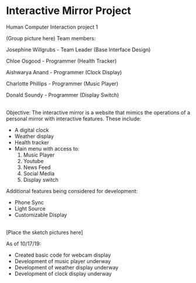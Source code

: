 # Interactive Mirror Project
Human Computer Interaction project 1

(Group picture here)
Team members:

Josephine Willgrubs - Team Leader (Base Interface Design)

Chloe Osgood - Programmer (Health Tracker)

Aishwarya Anand - Programmer (Clock Display)

Charlotte Phillips - Programmer (Music Player)

Donald Soundy - Programmer (Display Switch)

<br>
Objective:
The interactive mirror is a website that mimics the operations of a personal mirror with interactive features. These include:

- A digital clock
- Weather display
- Health tracker
- Main menu with access to:
    1. Music Player
    2. Youtube
    3. News Feed
    4. Social Media
    5. Display switch
    
Additional features being considered for development:
- Phone Sync
- Light Source
- Customizable Display</p>

<br>
[Place the sketch pictures here]

As of 10/17/19:
 - Created basic code for webcam display
 - Development of music player underway
 - Development of weather display underway
 - Development of clock display underway
